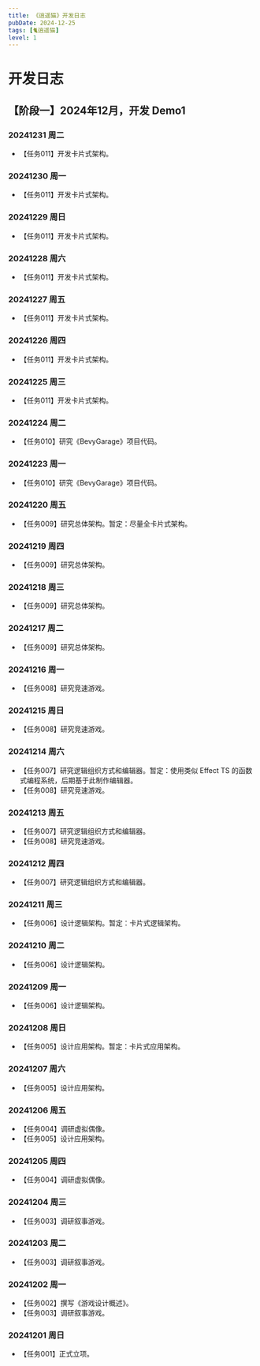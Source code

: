 ```yaml
---
title: 《逍遥猫》开发日志
pubDate: 2024-12-25
tags: [🐈逍遥猫]
level: 1
---
```


# 开发日志

## 【阶段一】2024年12月，开发 Demo1

### 20241231 周二

- 【任务011】开发卡片式架构。

### 20241230 周一

- 【任务011】开发卡片式架构。

### 20241229 周日

- 【任务011】开发卡片式架构。

### 20241228 周六

- 【任务011】开发卡片式架构。

### 20241227 周五

- 【任务011】开发卡片式架构。

### 20241226 周四

- 【任务011】开发卡片式架构。

### 20241225 周三

- 【任务011】开发卡片式架构。

### 20241224 周二

- 【任务010】研究《BevyGarage》项目代码。

### 20241223 周一

- 【任务010】研究《BevyGarage》项目代码。

### 20241220 周五

- 【任务009】研究总体架构。暂定：尽量全卡片式架构。

### 20241219 周四

- 【任务009】研究总体架构。

### 20241218 周三

- 【任务009】研究总体架构。

### 20241217 周二

- 【任务009】研究总体架构。

### 20241216 周一

- 【任务008】研究竞速游戏。

### 20241215 周日

- 【任务008】研究竞速游戏。

### 20241214 周六

- 【任务007】研究逻辑组织方式和编辑器。暂定：使用类似 Effect TS 的函数式编程系统，后期基于此制作编辑器。
- 【任务008】研究竞速游戏。

### 20241213 周五

- 【任务007】研究逻辑组织方式和编辑器。
- 【任务008】研究竞速游戏。

### 20241212 周四

- 【任务007】研究逻辑组织方式和编辑器。

### 20241211 周三

- 【任务006】设计逻辑架构。暂定：卡片式逻辑架构。

### 20241210 周二

- 【任务006】设计逻辑架构。

### 20241209 周一

- 【任务006】设计逻辑架构。

### 20241208 周日

- 【任务005】设计应用架构。暂定：卡片式应用架构。

### 20241207 周六

- 【任务005】设计应用架构。

### 20241206 周五

- 【任务004】调研虚拟偶像。
- 【任务005】设计应用架构。

### 20241205 周四

- 【任务004】调研虚拟偶像。

### 20241204 周三

- 【任务003】调研叙事游戏。

### 20241203 周二

- 【任务003】调研叙事游戏。

### 20241202 周一

- 【任务002】撰写《游戏设计概述》。
- 【任务003】调研叙事游戏。

### 20241201 周日

- 【任务001】正式立项。
